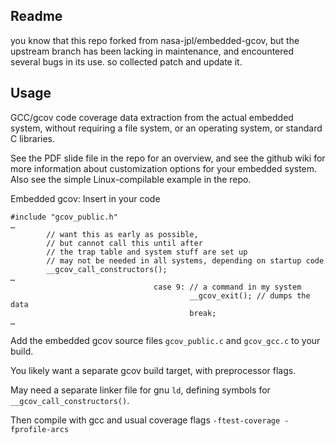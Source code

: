 ## Readme
you know that this repo forked from nasa-jpl/embedded-gcov, but the upstream branch has been lacking in maintenance, and encountered several bugs in its use. so collected patch and update it.

## Usage
GCC/gcov code coverage data extraction from the actual embedded system, without requiring a file system, or an operating system, or standard C libraries.

See the PDF slide file in the repo for an overview, and see the github wiki for more information about customization options for your embedded system. Also see the simple Linux-compilable example in the repo.

Embedded gcov: Insert in your code
```
#include "gcov_public.h"
…
        // want this as early as possible,
        // but cannot call this until after
        // the trap table and system stuff are set up
        // may not be needed in all systems, depending on startup code
        __gcov_call_constructors();
…
                                case 9: // a command in my system
                                        __gcov_exit(); // dumps the data
                                        break;
…
```
Add the embedded gcov source files `gcov_public.c` and `gcov_gcc.c` to your build.

You likely want a separate gcov build target, with preprocessor flags.

May need a separate linker file for gnu `ld`, defining symbols for `__gcov_call_constructors()`.

Then compile with gcc and usual coverage flags `-ftest-coverage -fprofile-arcs `

